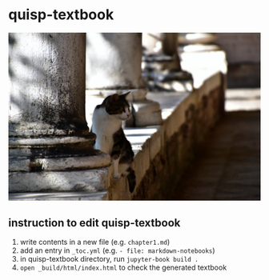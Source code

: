 # quisp-textbook

![cover](cover.jpg "Cover")

## instruction to edit quisp-textbook

1. write contents in a new file (e.g. `chapter1.md`)
2. add an entry in `_toc.yml` (e.g. `- file: markdown-notebooks`)
3. in quisp-textbook directory, run `jupyter-book build .`
4. `open _build/html/index.html` to check the generated textbook
